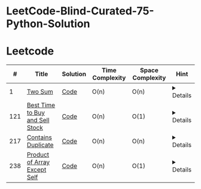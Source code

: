 # LeetCode-Blind-Curated-75-Python-Solution
# Leetcode

| # | Title | Solution | Time Complexity | Space Complexity | Hint |
|---| ----- | -------- | ------- | ------- | ------- |
|1|[Two Sum](https://leetcode.com/problems/two-sum/)|[Code](./solutions/1.%20Two%20Sum.py)|O(n)|O(n)|<details>Hash map</details>|
|121|[Best Time to Buy and Sell Stock](https://leetcode.com/problems/best-time-to-buy-and-sell-stock/)|[Code](./solutions/121.%20Best%20Time%20to%20Buy%20and%20Sell%20Stock.py)|O(n)|O(1)|<details>Two pointers</details>|
|217|[Contains Duplicate](https://leetcode.com/problems/contains-duplicate/)|[Code](./solutions/217.%20Contains%20Duplicate.py)|O(n)|O(n)|<details>Hash set</details>|
|238|[Product of Array Except Self](https://leetcode.com/problems/product-of-array-except-self/)|[Code](./solutions/238.%20Product%20of%20Array%20Except%20Self.py)|O(n)|O(1)|<details>prefix & postfix</details>|

